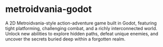 # metroidvania-godot
A 2D Metroidvania-style action-adventure game built in Godot, featuring tight platforming, challenging combat, and a richly interconnected world. Unlock new abilities to explore hidden paths, defeat unique enemies, and uncover the secrets buried deep within a forgotten realm.

